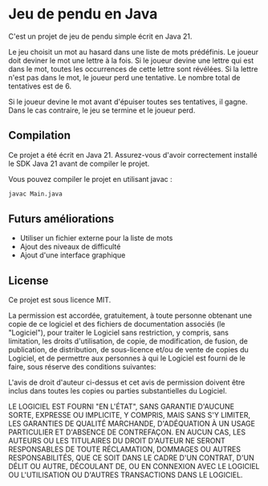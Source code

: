 # Jeu de pendu en Java


C'est un projet de jeu de pendu simple écrit en Java 21.

Le jeu choisit un mot au hasard dans une liste de mots prédéfinis. Le joueur doit deviner le mot une lettre à la fois. Si le joueur devine une lettre qui est dans le mot, toutes les occurrences de cette lettre sont révélées. Si la lettre n'est pas dans le mot, le joueur perd une tentative. Le nombre total de tentatives est de 6.

Si le joueur devine le mot avant d'épuiser toutes ses tentatives, il gagne. Dans le cas contraire, le jeu se termine et le joueur perd.

## Compilation

Ce projet a été écrit en Java 21. Assurez-vous d'avoir correctement installé le SDK Java 21 avant de compiler le projet.

Vous pouvez compiler le projet en utilisant javac :

```bash
javac Main.java
```

## Futurs améliorations

- Utiliser un fichier externe pour la liste de mots
- Ajout des niveaux de difficulté
- Ajout d'une interface graphique

## License

Ce projet est sous licence MIT.

La permission est accordée, gratuitement, à toute personne obtenant une copie
de ce logiciel et des fichiers de documentation associés (le "Logiciel"),
pour traiter le Logiciel sans restriction, y compris, sans limitation,
les droits d'utilisation, de copie, de modification, de fusion, de publication,
de distribution, de sous-licence et/ou de vente de copies du Logiciel, et de
permettre aux personnes à qui le Logiciel est fourni de le faire, sous réserve
des conditions suivantes:

L'avis de droit d'auteur ci-dessus et cet avis de permission doivent être inclus
dans toutes les copies ou parties substantielles du Logiciel.

LE LOGICIEL EST FOURNI "EN L'ÉTAT", SANS GARANTIE D'AUCUNE SORTE, EXPRESSE OU IMPLICITE, Y COMPRIS, MAIS SANS S'Y LIMITER, LES GARANTIES DE QUALITÉ MARCHANDE, D'ADÉQUATION À UN USAGE PARTICULIER ET D'ABSENCE DE CONTREFAÇON. EN AUCUN CAS, LES AUTEURS OU LES TITULAIRES DU DROIT D'AUTEUR NE SERONT RESPONSABLES DE TOUTE RÉCLAMATION, DOMMAGES OU AUTRES RESPONSABILITÉS, QUE CE SOIT DANS LE CADRE D'UN CONTRAT, D'UN DÉLIT OU AUTRE, DÉCOULANT DE, OU EN CONNEXION AVEC LE LOGICIEL OU L'UTILISATION OU D'AUTRES TRANSACTIONS DANS LE LOGICIEL.
